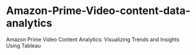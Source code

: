 # Amazon-Prime-Video-content-data-analytics
Amazon Prime Video Content Analytics: Visualizing Trends and Insights Using Tableau
